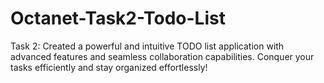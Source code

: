 # Octanet-Task2-Todo-List
Task 2: Created a powerful and intuitive TODO list application with advanced features and seamless collaboration capabilities. Conquer your tasks efficiently and stay organized effortlessly!
